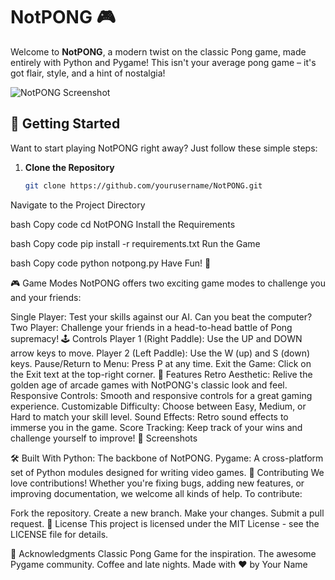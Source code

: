 # NotPONG 🎮

Welcome to **NotPONG**, a modern twist on the classic Pong game, made entirely with Python and Pygame! This isn't your average pong game – it's got flair, style, and a hint of nostalgia!

![NotPONG Screenshot](link-to-your-screenshot.png)

## 🚀 Getting Started

Want to start playing NotPONG right away? Just follow these simple steps:

1. **Clone the Repository**
   ```bash
   git clone https://github.com/yourusername/NotPONG.git
Navigate to the Project Directory

bash
Copy code
cd NotPONG
Install the Requirements

bash
Copy code
pip install -r requirements.txt
Run the Game

bash
Copy code
python notpong.py
Have Fun! 🎉

🎮 Game Modes
NotPONG offers two exciting game modes to challenge you and your friends:

Single Player: Test your skills against our AI. Can you beat the computer?
Two Player: Challenge your friends in a head-to-head battle of Pong supremacy!
🕹️ Controls
Player 1 (Right Paddle): Use the UP and DOWN arrow keys to move.
Player 2 (Left Paddle): Use the W (up) and S (down) keys.
Pause/Return to Menu: Press P at any time.
Exit the Game: Click on the Exit text at the top-right corner.
🌟 Features
Retro Aesthetic: Relive the golden age of arcade games with NotPONG's classic look and feel.
Responsive Controls: Smooth and responsive controls for a great gaming experience.
Customizable Difficulty: Choose between Easy, Medium, or Hard to match your skill level.
Sound Effects: Retro sound effects to immerse you in the game.
Score Tracking: Keep track of your wins and challenge yourself to improve!
📸 Screenshots

🛠️ Built With
Python: The backbone of NotPONG.
Pygame: A cross-platform set of Python modules designed for writing video games.
🤝 Contributing
We love contributions! Whether you're fixing bugs, adding new features, or improving documentation, we welcome all kinds of help. To contribute:

Fork the repository.
Create a new branch.
Make your changes.
Submit a pull request.
📜 License
This project is licensed under the MIT License - see the LICENSE file for details.

🦄 Acknowledgments
Classic Pong Game for the inspiration.
The awesome Pygame community.
Coffee and late nights.
Made with ❤️ by Your Name
